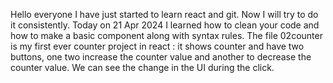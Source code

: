 Hello everyone I have just started to learn react and git. Now I will try to do it consistently.
Today on 21 Apr 2024 I learned how to clean your code and how to make a basic component along with syntax rules.
The file 02counter is my first ever counter project in react : it shows counter and have two buttons, one two increase the counter value and another to decrease the counter value. We can see the change in the UI during the click.